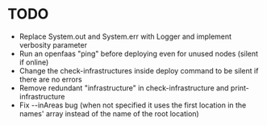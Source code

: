 # TODO

* Replace System.out and System.err with Logger and implement verbosity parameter
* Run an openfaas "ping" before deploying even for unused nodes (silent if online)
* Change the check-infrastructures inside deploy command to be silent if there are no errors
* Remove redundant "infrastructure" in check-infrastructure and print-infrastructure
* Fix --inAreas bug (when not specified it uses the first location in the names' array instead of the name of the root location)
